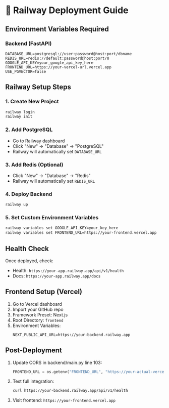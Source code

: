 # 🚂 Railway Deployment Guide

## Environment Variables Required

### Backend (FastAPI)
```
DATABASE_URL=postgresql://user:password@host:port/dbname
REDIS_URL=redis://default:password@host:port/0
GOOGLE_API_KEY=your_google_api_key_here
FRONTEND_URL=https://your-vercel-url.vercel.app
USE_PGVECTOR=false
```

## Railway Setup Steps

### 1. Create New Project
```bash
railway login
railway init
```

### 2. Add PostgreSQL
- Go to Railway dashboard
- Click "New" → "Database" → "PostgreSQL"
- Railway will automatically set `DATABASE_URL`

### 3. Add Redis (Optional)
- Click "New" → "Database" → "Redis"
- Railway will automatically set `REDIS_URL`

### 4. Deploy Backend
```bash
railway up
```

### 5. Set Custom Environment Variables
```bash
railway variables set GOOGLE_API_KEY=your_key_here
railway variables set FRONTEND_URL=https://your-frontend.vercel.app
```

## Health Check

Once deployed, check:
- Health: `https://your-app.railway.app/api/v1/health`
- Docs: `https://your-app.railway.app/docs`

## Frontend Setup (Vercel)

1. Go to Vercel dashboard
2. Import your GitHub repo
3. Framework Preset: Next.js
4. Root Directory: `frontend`
5. Environment Variables:
   ```
   NEXT_PUBLIC_API_URL=https://your-backend.railway.app
   ```

## Post-Deployment

1. Update CORS in backend/main.py line 103:
   ```python
   FRONTEND_URL = os.getenv("FRONTEND_URL", "https://your-actual-vercel-url.vercel.app")
   ```

2. Test full integration:
   ```bash
   curl https://your-backend.railway.app/api/v1/health
   ```

3. Visit frontend: `https://your-frontend.vercel.app`
